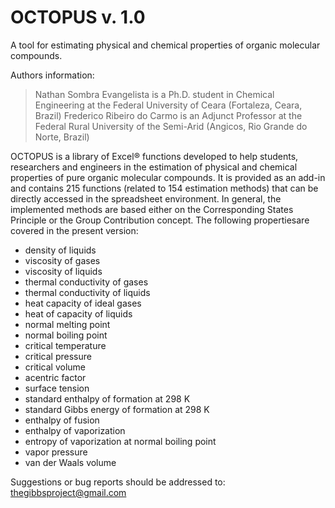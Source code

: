 # OCTOPUS v. 1.0
A tool for estimating physical and chemical properties of organic molecular compounds.

Authors information:
> Nathan Sombra Evangelista is a Ph.D. student in Chemical Engineering at the Federal University of Ceara (Fortaleza, Ceara, Brazil)
> Frederico Ribeiro do Carmo is an Adjunct Professor at the Federal Rural University of the Semi-Arid (Angicos, Rio Grande do Norte, Brazil)

OCTOPUS is a library of Excel® functions developed to help students, researchers and engineers in the estimation of physical and chemical properties of pure organic molecular compounds. It is provided as an add-in and contains 215 functions (related to 154 estimation methods) that can be directly accessed in the spreadsheet environment. In general, the implemented methods are based either on the Corresponding States Principle or the Group Contribution concept. The following propertiesare covered in the present version:

- density of liquids
- viscosity of gases
- viscosity of liquids
- thermal conductivity of gases
- thermal conductivity of liquids
- heat capacity of ideal gases
- heat of capacity of liquids
- normal melting point
- normal boiling point
- critical temperature
- critical pressure
- critical volume
- acentric factor
- surface tension
- standard enthalpy of formation at 298 K
- standard Gibbs energy of formation at 298 K
- enthalpy of fusion
- enthalpy of vaporization
- entropy of vaporization at normal boiling point
- vapor pressure
- van der Waals volume

Suggestions or bug reports should be addressed to: thegibbsproject@gmail.com
